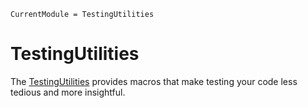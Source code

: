 ```@meta
CurrentModule = TestingUtilities
```

# TestingUtilities

The [TestingUtilities](https://github.com/curtd/TestingUtilities.jl) provides macros that make testing your code less tedious and more insightful. 